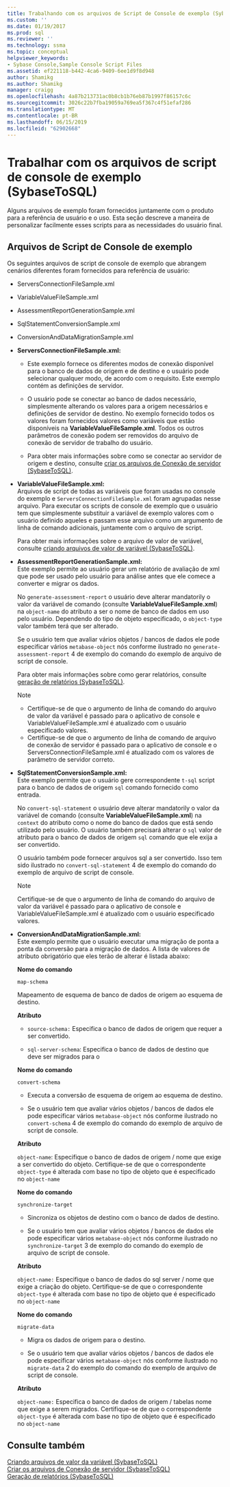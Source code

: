 ```yaml
---
title: Trabalhando com os arquivos de Script de Console de exemplo (SybaseToSQL) | Microsoft Docs
ms.custom: ''
ms.date: 01/19/2017
ms.prod: sql
ms.reviewer: ''
ms.technology: ssma
ms.topic: conceptual
helpviewer_keywords:
- Sybase Console,Sample Console Script Files
ms.assetid: ef221118-b442-4ca6-9409-6ee1d9f8d948
author: Shamikg
ms.author: Shamikg
manager: craigg
ms.openlocfilehash: 4a87b213731ac0b8cb1b76eb87b1997f86157c6c
ms.sourcegitcommit: 3026c22b7fba19059a769ea5f367c4f51efaf286
ms.translationtype: MT
ms.contentlocale: pt-BR
ms.lasthandoff: 06/15/2019
ms.locfileid: "62902668"
---
```

# <a name="working-with-the-sample-console-script-files-sybasetosql"></a>Trabalhar com os arquivos de script de console de exemplo (SybaseToSQL)
Alguns arquivos de exemplo foram fornecidos juntamente com o produto para a referência de usuário e o uso. Esta seção descreve a maneira de personalizar facilmente esses scripts para as necessidades do usuário final.  
  
## <a name="sample-console-script-files"></a>Arquivos de Script de Console de exemplo  
Os seguintes arquivos de script de console de exemplo que abrangem cenários diferentes foram fornecidos para referência de usuário:  
  
-   ServersConnectionFileSample.xml  
  
-   VariableValueFileSample.xml  
  
-   AssessmentReportGenerationSample.xml  
  
-   SqlStatementConversionSample.xml  
  
-   ConversionAndDataMigrationSample.xml  
  
-   **ServersConnectionFileSample.xml:**  
  
    -   Este exemplo fornece os diferentes modos de conexão disponível para o banco de dados de origem e de destino e o usuário pode selecionar qualquer modo, de acordo com o requisito. Este exemplo contém as definições de servidor.  
  
    -   O usuário pode se conectar ao banco de dados necessário, simplesmente alterando os valores para a origem necessários e definições de servidor de destino. No exemplo fornecido todos os valores foram fornecidos valores como variáveis que estão disponíveis na **VariableValueFileSample.xml**.  Todos os outros parâmetros de conexão podem ser removidos do arquivo de conexão de servidor de trabalho do usuário.  
  
    -   Para obter mais informações sobre como se conectar ao servidor de origem e destino, consulte [criar os arquivos de Conexão de servidor &#40;SybaseToSQL&#41;](../../ssma/sybase/creating-the-server-connection-files-sybasetosql.md).  
  
-   **VariableValueFileSample.xml:**  
    Arquivos de script de todas as variáveis que foram usadas no console do exemplo e `ServersConnectionFileSample.xml` foram agrupadas nesse arquivo. Para executar os scripts de console de exemplo que o usuário tem que simplesmente substituir a variável de exemplo valores com o usuário definido aqueles e passam esse arquivo como um argumento de linha de comando adicionais, juntamente com o arquivo de script.  
  
    Para obter mais informações sobre o arquivo de valor de variável, consulte [criando arquivos de valor de variável &#40;SybaseToSQL&#41;](../../ssma/sybase/creating-variable-value-files-sybasetosql.md).  
  
-   **AssessmentReportGenerationSample.xml:**  
    Este exemplo permite ao usuário gerar um relatório de avaliação de xml que pode ser usado pelo usuário para análise antes que ele comece a converter e migrar os dados.  
  
    No `generate-assessment-report` o usuário deve alterar mandatorily o valor da variável de comando (consulte **VariableValueFileSample.xml**) na `object-name` do atributo a ser o nome de banco de dados em uso pelo usuário. Dependendo do tipo de objeto especificado, o `object-type` valor também terá que ser alterado.  
  
    Se o usuário tem que avaliar vários objetos / bancos de dados ele pode especificar vários `metabase-object` nós conforme ilustrado no `generate-assessment-report` 4 de exemplo do comando do exemplo de arquivo de script de console.  
  
    Para obter mais informações sobre como gerar relatórios, consulte [geração de relatórios &#40;SybaseToSQL&#41;](../../ssma/sybase/generating-reports-sybasetosql.md).  
  
    > [!NOTE]  
    > -   Certifique-se de que o argumento de linha de comando do arquivo de valor da variável é passado para o aplicativo de console e VariableValueFileSample.xml é atualizado com o usuário especificado valores.  
    > -   Certifique-se de que o argumento de linha de comando de arquivo de conexão de servidor é passado para o aplicativo de console e o ServersConnectionFileSample.xml é atualizado com os valores de parâmetro de servidor correto.  
  
-   **SqlStatementConversionSample.xml:**  
    Este exemplo permite que o usuário gere correspondente `t-sql` script para o banco de dados de origem `sql` comando fornecido como entrada.  
  
    No `convert-sql-statement` o usuário deve alterar mandatorily o valor da variável de comando (consulte **VariableValueFileSample.xml**) na `context` do atributo como o nome do banco de dados que está sendo utilizado pelo usuário. O usuário também precisará alterar o `sql` valor de atributo para o banco de dados de origem `sql` comando que ele exija a ser convertido.  
  
    O usuário também pode fornecer arquivos sql a ser convertido. Isso tem sido ilustrado no `convert-sql-statement` 4 de exemplo do comando do exemplo de arquivo de script de console.  
  
    > [!NOTE]  
    > Certifique-se de que o argumento de linha de comando do arquivo de valor da variável é passado para o aplicativo de console e VariableValueFileSample.xml é atualizado com o usuário especificado valores.  
  
-   **ConversionAndDataMigrationSample.xml:**  
     Este exemplo permite que o usuário executar uma migração de ponta a ponta da conversão para a migração de dados. A lista de valores de atributo obrigatório que eles terão de alterar é listada abaixo:  
  
    **Nome do comando**  
  
    `map-schema`  
  
    Mapeamento de esquema de banco de dados de origem ao esquema de destino.  
  
    **Atributo**  
  
    -   `source-schema:` Especifica o banco de dados de origem que requer a ser convertido.  
  
    -   `sql-server-schema`: Especifica o banco de dados de destino que deve ser migrados para o  
  
    **Nome do comando**  
  
    `convert-schema`  
  
    -   Executa a conversão de esquema de origem ao esquema de destino.  
  
    -   Se o usuário tem que avaliar vários objetos / bancos de dados ele pode especificar vários `metabase-object` nós conforme ilustrado no `convert-schema` 4 de exemplo do comando do exemplo de arquivo de script de console.  
  
    **Atributo**  
  
    `object-name`: Especifique o banco de dados de origem / nome que exige a ser convertido do objeto. Certifique-se de que o correspondente `object-type` é alterada com base no tipo de objeto que é especificado no `object-name`  
  
    **Nome do comando**  
  
    `synchronize-target`  
  
    -   Sincroniza os objetos de destino com o banco de dados de destino.  
  
    -   Se o usuário tem que avaliar vários objetos / bancos de dados ele pode especificar vários `metabase-object` nós conforme ilustrado no `synchronize-target` 3 de exemplo do comando do exemplo de arquivo de script de console.  
  
    **Atributo**  
  
    `object-name:` Especifique o banco de dados do sql server / nome que exige a criação do objeto. Certifique-se de que o correspondente `object-type` é alterada com base no tipo de objeto que é especificado no `object-name`  
  
    **Nome do comando**  
  
    `migrate-data`  
  
    -   Migra os dados de origem para o destino.  
  
    -   Se o usuário tem que avaliar vários objetos / bancos de dados ele pode especificar vários `metabase-object` nós conforme ilustrado no `migrate-data` 2 do exemplo do comando do exemplo de arquivo de script de console.  
  
    **Atributo**  
  
    `object-name:` Especifica o banco de dados de origem / tabelas nome que exige a serem migrados. Certifique-se de que o correspondente `object-type` é alterada com base no tipo de objeto que é especificado no `object-name`  
  
## <a name="see-also"></a>Consulte também  
[Criando arquivos de valor da variável &#40;SybaseToSQL&#41;](../../ssma/sybase/creating-variable-value-files-sybasetosql.md)  
[Criar os arquivos de Conexão de servidor &#40;SybaseToSQL&#41;](../../ssma/sybase/creating-the-server-connection-files-sybasetosql.md)  
[Geração de relatórios &#40;SybaseToSQL&#41;](../../ssma/sybase/generating-reports-sybasetosql.md)  
  
